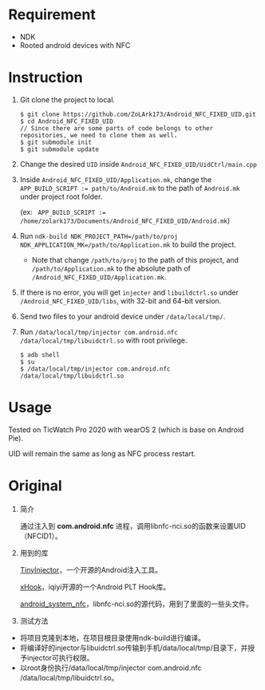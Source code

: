 # Requirement
* NDK
* Rooted android devices with NFC

# Instruction
1. Git clone the project to local.
    ```shell
    $ git clone https://github.com/ZoLArk173/Android_NFC_FIXED_UID.git
    $ cd Android_NFC_FIXED_UID
    // Since there are some parts of code belongs to other repositories, we need to clone them as well.
    $ git submodule init
    $ git submodule update
    ```

2. Change the desired ```UID``` inside ```Android_NFC_FIXED_UID/UidCtrl/main.cpp```

3. Inside ```Android_NFC_FIXED_UID/Application.mk```, change the ```APP_BUILD_SCRIPT := path/to/Android.mk``` to the path of ```Android.mk``` under project root folder.
    
    (ex: ``` APP_BUILD_SCRIPT := /home/zolark173/Documents/Android_NFC_FIXED_UID/Android.mk```)

4. Run ```ndk-build NDK_PROJECT_PATH=/path/to/proj NDK_APPLICATION_MK=/path/to/Application.mk``` to build the project.
    * Note that change ```/path/to/proj``` to the path of this project, and ```/path/to/Application.mk``` to the absolute path of ```/Android_NFC_FIXED_UID/Application.mk```.

5. If there is no error, you will get ```injecter``` and ```libuildctrl.so``` under ```/Android_NFC_FIXED_UID/libs```, with 32-bit and 64-bit version.

6. Send two files to your android device under ```/data/local/tmp/```.

7. Run ```/data/local/tmp/injector com.android.nfc /data/local/tmp/libuidctrl.so``` with root privilege.
    ```shell
    $ adb shell
    $ su
    $ /data/local/tmp/injector com.android.nfc /data/local/tmp/libuidctrl.so
    ```

# Usage
Tested on TicWatch Pro 2020 with wearOS 2 (which is base on Android Pie).

UID will remain the same as long as NFC process restart.


# Original
1. 简介

    通过注入到 __com.android.nfc__ 进程，调用libnfc-nci.so的函数来设置UID（NFCID1）。

2. 用到的库
    
    [TinyInjector](https://github.com/shunix/TinyInjector)，一个开源的Android注入工具。

    [xHook](https://github.com/iqiyi/xHook)，iqiyi开源的一个Android PLT Hook库。

    [android_system_nfc](https://github.com/LineageOS/android_system_nfc)，libnfc-nci.so的源代码，用到了里面的一些头文件。

3. 测试方法

* 将项目克隆到本地，在项目根目录使用ndk-build进行编译。
* 将编译好的injector与libuidctrl.so传输到手机/data/local/tmp/目录下，并授予injector可执行权限。
* 以root身份执行/data/local/tmp/injector com.android.nfc /data/local/tmp/libuidctrl.so。
    